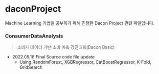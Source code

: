 # daconProject
Machine Learning 기법을 공부하기 위해 진행한 Dacon Project 관련 파일입니다.    

### ConsumerDataAnalysis
> 소비자 데이터 기반 소비 예측 경진대회(Dacon Basic)
- 2022.05.16 Final Source code file update
  - Using RandomForest, XGBRegressor, CatBoostRegressor, K-Fold, GridSearch
